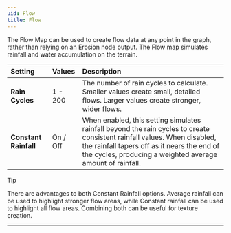 ```yaml
---
uid: Flow
title: Flow
---
```


The Flow Map can be used to create flow data at any point in the graph, rather than relying on an Erosion node output. The Flow map simulates rainfall and water accumulation on the terrain.

| Setting               | Values   | Description                                                                                                                                                                                                                   |
| :-------------------- | :------- | :---------------------------------------------------------------------------------------------------------------------------------------------------------------------------------------------------------------------------- |
| **Rain Cycles**       | 1 - 200  | The number of rain cycles to calculate. Smaller values create small, detailed flows. Larger values create stronger, wider flows.                                                                                        |
| **Constant Rainfall** | On / Off | When enabled, this setting simulates rainfall beyond the rain cycles to create consistent rainfall values. When disabled, the rainfall tapers off as it nears the end of the cycles, producing a weighted average amount of rainfall. |


> [!TIP] 
> There are advantages to both Constant Rainfall options. Average rainfall can be used to highlight stronger flow areas, while Constant rainfall can be used to highlight all flow areas. Combining both can be useful for texture creation.







***

<!--examples-->